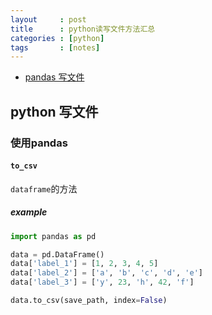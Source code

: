 ```yaml
---
layout     : post
title      : python读写文件方法汇总
categories : [python]
tags       : [notes]
---
```


- [pandas 写文件](https://www.zhihu.com/question/53530384/answer/135378011)

## python 写文件

### 使用pandas

#### `to_csv`

`dataframe`的方法

##### example

```python
import pandas as pd

data = pd.DataFrame()
data['label_1'] = [1, 2, 3, 4, 5]
data['label_2'] = ['a', 'b', 'c', 'd', 'e']
data['label_3'] = ['y', 23, 'h', 42, 'f']

data.to_csv(save_path, index=False)
```

